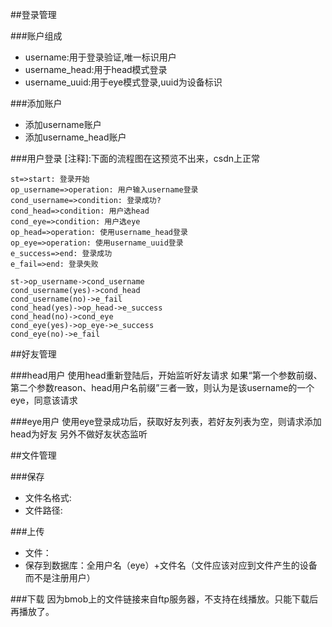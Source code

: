 
##登录管理

###账户组成
- username:用于登录验证,唯一标识用户
- username_head:用于head模式登录
- username_uuid:用于eye模式登录,uuid为设备标识
 
###添加账户
- 添加username账户
- 添加username_head账户
 
###用户登录
[注释]:下面的流程图在这预览不出来，csdn上正常
```flow
st=>start: 登录开始
op_username=>operation: 用户输入username登录
cond_username=>condition: 登录成功?
cond_head=>condition: 用户选head
cond_eye=>condition: 用户选eye
op_head=>operation: 使用username_head登录
op_eye=>operation: 使用username_uuid登录
e_success=>end: 登录成功
e_fail=>end: 登录失败

st->op_username->cond_username
cond_username(yes)->cond_head
cond_username(no)->e_fail
cond_head(yes)->op_head->e_success
cond_head(no)->cond_eye
cond_eye(yes)->op_eye->e_success
cond_eye(no)->e_fail
```

##好友管理

###head用户
使用head重新登陆后，开始监听好友请求
如果“第一个参数前缀、第二个参数reason、head用户名前缀”三者一致，则认为是该username的一个eye，同意该请求

###eye用户
使用eye登录成功后，获取好友列表，若好友列表为空，则请求添加head为好友
另外不做好友状态监听

##文件管理

###保存
- 文件名格式:
- 文件路径:

###上传
- 文件：
- 保存到数据库：全用户名（eye）+文件名（文件应该对应到文件产生的设备而不是注册用户）

###下载
因为bmob上的文件链接来自ftp服务器，不支持在线播放。只能下载后再播放了。